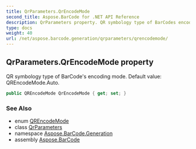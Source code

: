 ```yaml
---
title: QrParameters.QrEncodeMode
second_title: Aspose.BarCode for .NET API Reference
description: QrParameters property. QR symbology type of BarCodes encoding mode. Default value QREncodeMode.Auto
type: docs
weight: 40
url: /net/aspose.barcode.generation/qrparameters/qrencodemode/
---
```

## QrParameters.QrEncodeMode property

QR symbology type of BarCode's encoding mode. Default value: QREncodeMode.Auto.

```csharp
public QREncodeMode QrEncodeMode { get; set; }
```

### See Also

* enum [QREncodeMode](../../qrencodemode/)
* class [QrParameters](../)
* namespace [Aspose.BarCode.Generation](../../../aspose.barcode.generation/)
* assembly [Aspose.BarCode](../../../)


